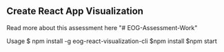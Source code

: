 ## Create React App Visualization

Read more about this assessment here
"# EOG-Assessment-Work" 

Usage
$ npm install -g eog-react-visualization-cli
$npm install 
$npm start
